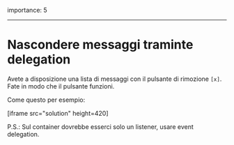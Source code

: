 importance: 5

---

# Nascondere messaggi traminte delegation

Avete a disposizione una lista di messaggi con il pulsante di rimozione `[x]`. Fate in modo che il pulsante funzioni.

Come questo per esempio:

[iframe src="solution" height=420]

P.S.: Sul container dovrebbe esserci solo un listener, usare event delegation.
